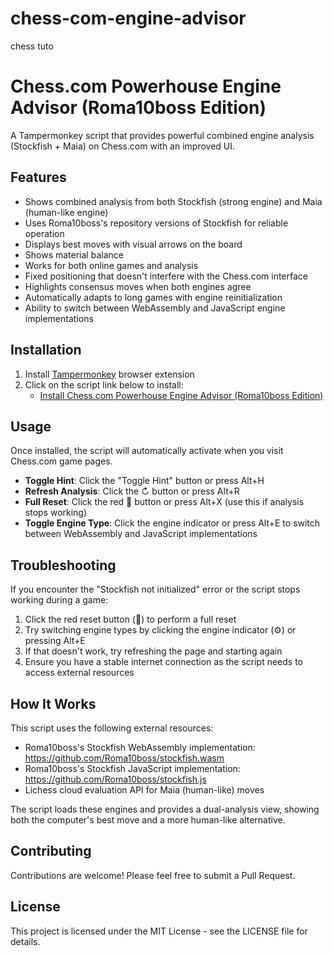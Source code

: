 # chess-com-engine-advisor
chess tuto

# Chess.com Powerhouse Engine Advisor (Roma10boss Edition)

A Tampermonkey script that provides powerful combined engine analysis (Stockfish + Maia) on Chess.com with an improved UI.

## Features

- Shows combined analysis from both Stockfish (strong engine) and Maia (human-like engine)
- Uses Roma10boss's repository versions of Stockfish for reliable operation
- Displays best moves with visual arrows on the board
- Shows material balance
- Works for both online games and analysis
- Fixed positioning that doesn't interfere with the Chess.com interface
- Highlights consensus moves when both engines agree
- Automatically adapts to long games with engine reinitialization
- Ability to switch between WebAssembly and JavaScript engine implementations

## Installation

1. Install [Tampermonkey](https://www.tampermonkey.net/) browser extension
2. Click on the script link below to install:
   - [Install Chess.com Powerhouse Engine Advisor (Roma10boss Edition)](https://github.com/YOUR-USERNAME/chess-com-engine-advisor/raw/main/chess-com-powerhouse-engine-advisor.user.js)

## Usage

Once installed, the script will automatically activate when you visit Chess.com game pages.

- **Toggle Hint**: Click the "Toggle Hint" button or press Alt+H
- **Refresh Analysis**: Click the ↻ button or press Alt+R
- **Full Reset**: Click the red 🔄 button or press Alt+X (use this if analysis stops working)
- **Toggle Engine Type**: Click the engine indicator or press Alt+E to switch between WebAssembly and JavaScript implementations

## Troubleshooting

If you encounter the "Stockfish not initialized" error or the script stops working during a game:

1. Click the red reset button (🔄) to perform a full reset
2. Try switching engine types by clicking the engine indicator (⚙️) or pressing Alt+E
3. If that doesn't work, try refreshing the page and starting again
4. Ensure you have a stable internet connection as the script needs to access external resources

## How It Works

This script uses the following external resources:

- Roma10boss's Stockfish WebAssembly implementation: https://github.com/Roma10boss/stockfish.wasm
- Roma10boss's Stockfish JavaScript implementation: https://github.com/Roma10boss/stockfish.js
- Lichess cloud evaluation API for Maia (human-like) moves

The script loads these engines and provides a dual-analysis view, showing both the computer's best move and a more human-like alternative.

## Contributing

Contributions are welcome! Please feel free to submit a Pull Request.

## License

This project is licensed under the MIT License - see the LICENSE file for details.
